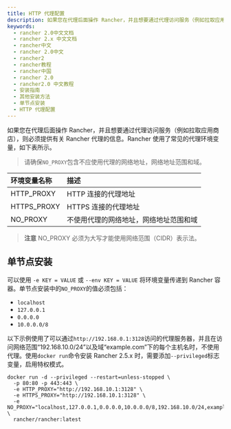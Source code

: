 ```yaml
---
title: HTTP 代理配置
description: 如果您在代理后面操作 Rancher，并且想要通过代理访问服务（例如拉取应用商店），则必须提供有关 Rancher 代理的信息。由于 Rancher 是用 Go 编写的，因此它使用了常见的代理环境变量，如下所示。
keywords:
  - rancher 2.0中文文档
  - rancher 2.x 中文文档
  - rancher中文
  - rancher 2.0中文
  - rancher2
  - rancher教程
  - rancher中国
  - rancher 2.0
  - rancher2.0 中文教程
  - 安装指南
  - 其他安装方法
  - 单节点安装
  - HTTP 代理配置
---
```


如果您在代理后面操作 Rancher，并且想要通过代理访问服务（例如拉取应用商店），则必须提供有关 Rancher 代理的信息。Rancher 使用了常见的代理环境变量，如下表所示。

> 请确保`NO_PROXY`包含不应使用代理的网络地址，网络地址范围和域。

| 环境变量名称 | 描述                                   |
| :----------- | :------------------------------------- |
| HTTP_PROXY   | HTTP 连接的代理地址                    |
| HTTPS_PROXY  | HTTPS 连接的代理地址                   |
| NO_PROXY     | 不使用代理的网络地址，网络地址范围和域 |

> **注意** NO_PROXY 必须为大写才能使用网络范围（CIDR）表示法。

## 单节点安装

可以使用 `-e KEY = VALUE` 或 `--env KEY = VALUE` 将环境变量传递到 Rancher 容器。单节点安装中的`NO_PROXY`的值必须包括：

- `localhost`
- `127.0.0.1`
- `0.0.0.0`
- `10.0.0.0/8`

以下示例使用了可以通过`http://192.168.0.1:3128`访问的代理服务器，并且在访问网络范围“192.168.10.0/24”以及域“example.com”下的每个主机名时，不使用代理。使用`docker run`命令安装 Rancher 2.5.x 时，需要添加`--privileged`标志变量，启用特权模式。

```
docker run -d --privileged --restart=unless-stopped \
  -p 80:80 -p 443:443 \
  -e HTTP_PROXY="http://192.168.10.1:3128" \
  -e HTTPS_PROXY="http://192.168.10.1:3128" \
  -e NO_PROXY="localhost,127.0.0.1,0.0.0.0,10.0.0.0/8,192.168.10.0/24,example.com" \
  rancher/rancher:latest
```
